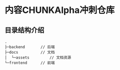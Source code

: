 # 内容CHUNKAlpha冲刺仓库
## 目录结构介绍
```text
.
├─backend       // 后端
├─docs          // 文档
│  └─assets         // 文档资源
└─frontend      // 前端
```
